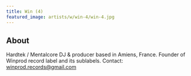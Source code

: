 ```yaml
---
title: Win (4)
featured_image: artists/w/win-4/win-4.jpg
---
```

## About

Hardtek / Mentalcore DJ & producer based in Amiens, France.
Founder of Winprod record label and its sublabels.
Contact: winprod.records@gmail.com

